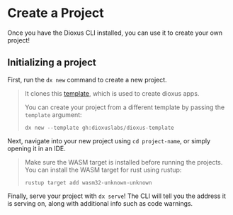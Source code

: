 # Create a Project

Once you have the Dioxus CLI installed, you can use it to create your own project!

## Initializing a project

First, run the `dx new` command to create a new project.

> It clones this [template](https://github.com/DioxusLabs/dioxus-template), which is used to create dioxus apps.
>
> You can create your project from a different template by passing the `template` argument:
> ```
> dx new --template gh:dioxuslabs/dioxus-template
> ```

Next, navigate into your new project using `cd project-name`, or simply opening it in an IDE.

> Make sure the WASM target is installed before running the projects.
> You can install the WASM target for rust using rustup:
> ```
> rustup target add wasm32-unknown-unknown
> ```

Finally, serve your project with `dx serve`! The CLI will tell you the address it is serving on, along with additional
info such as code warnings.
